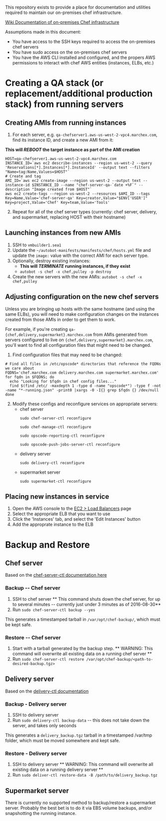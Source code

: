 
This repository exists to provide a place for documentation and utilities required to maintain our on-premises chef infrastructure.

[Wiki Documentation of on-premises Chef infrastructure](http://wiki.marchex.com/index.php/On-Premises_Chef_Server)


Assumptions made in this document:
* You have access to the SSH keys required to access the on-premises chef servers
* You have sudo access on the on-premises chef servers
* You have the AWS CLI installed and configured, and the propers AWS permissions to interact with chef AWS entities (instances, ELBs, etc.)

# Creating a QA stack (or replacement/additional production stack) from running servers

## Creating AMIs from running instances

1. For each server, e.g. `qa-chefserver1.aws-us-west-2-vpc4.marchex.com`, find its instance ID, and create a new AMI from it:

**This will _REBOOT_ the target instance as part of the AMI creation**
```
HOST=qa-chefserver1.aws-us-west-2-vpc4.marchex.com
INSTANCE_ID=`aws ec2 describe-instances --region us-west-2 --query 'Reservations[*].Instances[*].InstanceId' --output text --filters "Name=tag:Name,Values=$HOST"`
# Create and tag
AMI_ID=`aws ec2 create-image --region us-west-2 --output text --instance-id $INSTANCE_ID --name "chef-server-qa-`date +%F`" --description "Image created from $HOST"`
aws ec2 create-tags --region us-west-2 --resources $AMI_ID --tags Key=Name,Value='chef-server-qa' Key=creator,Value="$ENV['USER']" Key=project,Value='Chef' Key=team,Value='Tools'
```

2. Repeat for all of the chef server types (currently: chef server, delivery, and supermarket, replacing HOST with their hostname)

## Launching instances from new AMIs

1. SSH to `vmbuilder1.sea1`
2. Update the `~/autobot-manifests/manifests/chef/hosts.yml` file and update the `image:` value with the correct AMI for each server type.
3. Optionally, destroy existing instances:
    * **This will _TERMINATE_ running instances, if they exist**
    * `autobot -s chef -x chef,pulley -p destroy`
4. Create the new servers with the new AMIs: `autobot -s chef -x chef,pulley`

## Adjusting configuration on the new chef servers

Unless you are bringing up hosts with the same hostname (and using the same ELBs), you will need to make configuration changes on the instances created from those AMIs in order to get them to work.

For example, if you're creating `qa-{chef,delivery,supermarket}.marchex.com` from AMIs generated from servers configured to live on `{chef,delivery,supermarket}.marchex.com`, you'll want to find all configuration files that might need to be changed.

1. Find configuration files that may need to be changed:
```
# Find all files in /etc/opscode* directories that reference the FQDNs we care about
FQDNS='chef.marchex.com delivery.marchex.com supermarket.marchex.com'
for fqdn in $FQDNS; do
  echo "Looking for $fqdn in chef config files..."
  find $(find /etc/ -maxdepth 1 -type d -name "opscode*") -type f -not -name "*-running.json" -print0 |xargs -0 -I{} grep $fqdn {} /dev/null
done
```
2. Modify these configs and reconfigure services on appropriate servers:
    * chef server
      ```
      sudo chef-server-ctl reconfigure

      sudo chef-manage-ctl reconfigure

      sudo opscode-reporting-ctl reconfigure

      sudo opscode-push-jobs-server-ctl reconfigure
      ```
    * delivery server
        ```
        sudo delivery-ctl reconfigure
        ```
    * supermarket server
        ```
        sudo supermarket-ctl reconfigure
        ```

## Placing new instances in service

1. Open the AWS console to the [EC2 > Load Balancers](https://us-west-2.console.aws.amazon.com/ec2/v2/home?region=us-west-2#LoadBalancers:) page
2. Select the appropriate ELB that you want to use
3. Click the 'Instances' tab, and select the 'Edit Instances' button
4. Add the approprate instance to the ELB

# Backup and Restore

## Chef server

Based on the [chef-server-ctl documentation here](https://docs.chef.io/server_backup_restore.html#chef-server-ctl)

### Backup -- Chef server
1. SSH to chef server
** This command shuts down the chef server, for up to several minutes -- currently just under 3 minutes as of 2016-08-30**
2. Run `sudo chef-server-ctl backup --yes`

This generates a timestamped tarball in `/var/opt/chef-backup/`, which must be kept safe.

### Restore -- Chef server

1. Start with a tarball generated by the backup step.
** WARNING: This command will overwrite all existing data on a running chef server **
2. Run `sudo chef-server-ctl restore /var/opt/chef-backup/<path-to-desired-backup.tgz>`

## Delivery server

Based on the [delivery-ctl documentation](https://docs.chef.io/ctl_delivery_server.html)

### Backup - Delivery server
1. SSH to delivery server
2. Run `sudo delivery-ctl backup-data` -- this does not take down the server, and takes only seconds

This generates a `delivery_backup.tgz` tarball in a timestamped /var/tmp folder, which must be moved somewhere and kept safe.

### Restore - Delivery server
1. SSH to delivery server
** WARNING: This command will overwrite all existing data on a running delivery server **
2. Run `sudo deliver-ctl restore-data -B /path/to/delivery_backup.tgz`

## Supermarket server

There is currently no supported method to backup/restore a supermarket server. Probably the best bet is to do it via EBS volume backups, and/or snapshotting the running instance.
